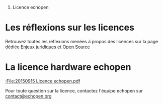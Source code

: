 1.  Licence echopen

Les réflexions sur les licences
===============================

Retrouvez toutes les reflexions menées à propos des licences sur la page
dédiée [Enjeux juridiques et Open
Source](Enjeux_juridiques_et_Open_Source "wikilink")

La licence hardware echopen
===========================

[:File:20150915 Licence
echopen.pdf](:File:20150915_Licence_echopen.pdf "wikilink")

Pour toute question sur la licence, contactez l'équipe echopen sur
contact@echopen.org
